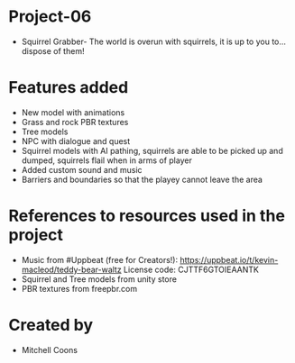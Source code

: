 # Project-06
- Squirrel Grabber- The world is overun with squirrels, it is up to you to... dispose of them!
# Features added
-  New model with animations
- Grass and rock PBR textures
- Tree models
- NPC with dialogue and quest
- Squirrel models with AI pathing, squirrels are able to be picked up and dumped, squirrels flail when in arms of player
- Added custom sound and music
- Barriers and boundaries so that the playey cannot leave the area
# References to resources used in the project
- Music from #Uppbeat (free for Creators!):
https://uppbeat.io/t/kevin-macleod/teddy-bear-waltz
License code: CJTTF6GTOIEAANTK
- Squirrel and Tree models from unity store
- PBR textures from freepbr.com
# Created by
 - Mitchell Coons
